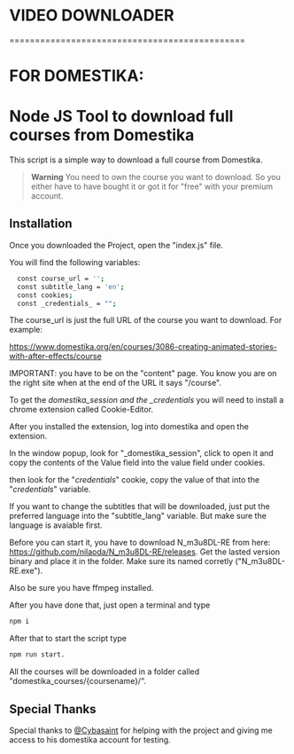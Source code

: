 # VIDEO DOWNLOADER

==============================================
# FOR DOMESTIKA:

# Node JS Tool to download full courses from Domestika

This script is a simple way to download a full course from Domestika.

> **Warning**
> You need to own the course you want to download. So you either have to have bought it or got it for "free" with your premium account.

## Installation

Once you downloaded the Project, open the "index.js" file.

You will find the following variables:

```bash
  const course_url = '';
  const subtitle_lang = 'en';
  const cookies;
  const _credentials_ = "";
```

The course_url is just the full URL of the course you want to download. For example:

https://www.domestika.org/en/courses/3086-creating-animated-stories-with-after-effects/course

IMPORTANT: you have to be on the "content" page. You know you are on the right site when at the end of the URL it says "/course".

To get the _domestika_session and the \_credentials_ you will need to install a chrome extension called Cookie-Editor.

After you installed the extension, log into domestika and open the extension.

In the window popup, look for "\_domestika_session", click to open it and copy the contents of the Value field into the value field under cookies.

then look for the "_credentials_" cookie, copy the value of that into the "_credentials_" variable.

If you want to change the subtitles that will be downloaded, just put the preferred language into the "subtitle_lang" variable. But make sure the language is avaiable first.

Before you can start it, you have to download N_m3u8DL-RE from here: https://github.com/nilaoda/N_m3u8DL-RE/releases. Get the lasted version binary and place it in the folder. Make sure its named corretly ("N_m3u8DL-RE.exe").

Also be sure you have ffmpeg installed.

After you have done that, just open a terminal and type

```bash
npm i
```

After that to start the script type

```bash
npm run start.
```

All the courses will be downloaded in a folder called "domestika_courses/{coursename}/".

## Special Thanks

Special thanks to [@Cybasaint](https://www.github.com/Cybasaint) for helping with the project and giving me access to his domestika account for testing.